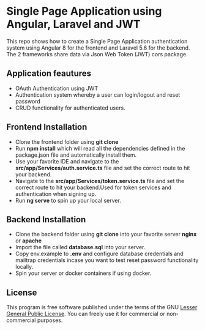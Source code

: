 # Single Page Application using Angular, Laravel and JWT

This repo shows how to create a Single Page Application authentication system using Angular 8 for the frontend  and Laravel 5.6 for the backend. The 2 frameworks share data via Json Web Token (JWT) cors package.

## Application feautures

* OAuth Authentication using JWT
* Authentication system whereby a user can login/logout and reset password
* CRUD functionality for authenticated users.

## Frontend Installation
* Clone the frontend folder using **git clone**
* Run **npm install** which will read all the dependencies defined in the package.json file and automatically install them.
* Use your favorite IDE and navigate to the **src/app/Services/auth.service.ts** file and set the correct route to hit your backend.
* Navigate to the **src/app/Services/token.service.ts** file and set the correct route to hit your backend.Used for token services and authentication when signing up. 
* Run **ng serve** to spin up your local server.

## Backend Installation
* Clone the backend folder using **git clone** into your favorite server
**nginx** or **apache**
* Import the file called **database.sql** into your server.
* Copy env.example to **.env** and configure database credentials and mailtrap
 credentials incase you want to test reset password functionality locally.
* Spin your server or docker containers if using docker.


## License
This program is free software published under the terms of the GNU [Lesser General Public License](http://www.gnu.org/copyleft/lesser.html).
You can freely use it for commercial or non-commercial purposes.